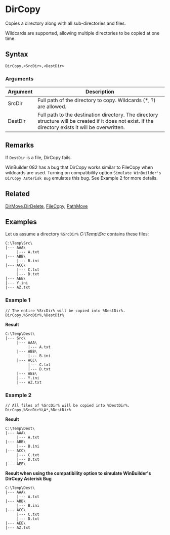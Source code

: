 # DirCopy

Copies a directory along with all sub-directories and files.

Wildcards are supported, allowing multiple directories to be copied at one time.

## Syntax

```pebakery
DirCopy,<SrcDir>,<DestDir>
```

### Arguments

| Argument | Description |
| --- | --- |
| SrcDir | Full path of the directory to copy. Wildcards (*, ?) are allowed. |
| DestDir | Full path to the destination directory. The directory structure will be created if it does not exist. If the directory exists it will be overwritten. |

## Remarks

If `DestDir` is a file, DirCopy fails.

WinBuilder 082 has a bug that DirCopy works similar to FileCopy when wildcards are used. Turning on compatibility option `Simulate WinBuilder's DirCopy Asterisk Bug` emulates this bug. See Example 2 for more details.

## Related

[DirMove](./DirMove.md),[DirDelete](./DirDelete.md), [FileCopy](./FileCopy.md), [PathMove](./PathMove.md)

## Examples

Let us assume a directory `%SrcDir%` *C:\Temp\Src* contains these files:

```pebakery
C:\Temp\Src\
|--- AAA\
     |--- A.txt
|--- ABB\
     |--- B.ini
|--- ACC\
     |--- C.txt
     |--- D.txt
|--- AEE\
|--- Y.ini
|--- AZ.txt
```

### Example 1

```pebakery
// The entire %SrcDir% will be copied into %DestDir%.
DirCopy,%SrcDir%,%DestDir%
```

**Result**

```pebakery
C:\Temp\Dest\
|--- Src\
     |--- AAA\
          |--- A.txt
     |--- ABB\
          |--- B.ini
     |--- ACC\
          |--- C.txt
          |--- D.txt
     |--- AEE\
     |--- Y.ini
     |--- AZ.txt
```

### Example 2

```pebakery
// All files of %SrcDir% will be copied into %DestDir%.
DirCopy,%SrcDir%\A*,%DestDir%
```

**Result**

```pebakery
C:\Temp\Dest\
|--- AAA\
     |--- A.txt
|--- ABB\
     |--- B.ini
|--- ACC\
     |--- C.txt
     |--- D.txt
|--- AEE\
```

**Result when using the compatibility option to simulate WinBuilder's DirCopy Asterisk Bug**

```pebakery
C:\Temp\Dest\
|--- AAA\
     |--- A.txt
|--- ABB\
     |--- B.ini
|--- ACC\
     |--- C.txt
     |--- D.txt
|--- AEE\
|--- AZ.txt
```